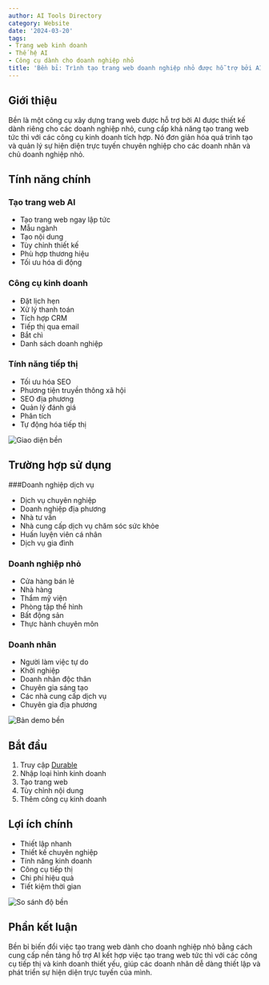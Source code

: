 ```yaml
---
author: AI Tools Directory
category: Website
date: '2024-03-20'
tags:
- Trang web kinh doanh
- Thế hệ AI
- Công cụ dành cho doanh nghiệp nhỏ
title: 'Bền bỉ: Trình tạo trang web doanh nghiệp nhỏ được hỗ trợ bởi AI'
---
```


## Giới thiệu

Bền là một công cụ xây dựng trang web được hỗ trợ bởi AI được thiết kế dành riêng cho các doanh nghiệp nhỏ, cung cấp khả năng tạo trang web tức thì với các công cụ kinh doanh tích hợp. Nó đơn giản hóa quá trình tạo và quản lý sự hiện diện trực tuyến chuyên nghiệp cho các doanh nhân và chủ doanh nghiệp nhỏ.

## Tính năng chính

### Tạo trang web AI
- Tạo trang web ngay lập tức
- Mẫu ngành
- Tạo nội dung
- Tùy chỉnh thiết kế
- Phù hợp thương hiệu
- Tối ưu hóa di động

### Công cụ kinh doanh
- Đặt lịch hẹn
- Xử lý thanh toán
- Tích hợp CRM
- Tiếp thị qua email
- Bắt chì
- Danh sách doanh nghiệp

### Tính năng tiếp thị
- Tối ưu hóa SEO
- Phương tiện truyền thông xã hội
- SEO địa phương
- Quản lý đánh giá
- Phân tích
- Tự động hóa tiếp thị

![Giao diện bền](/imgs/durable/interface.jpg)

## Trường hợp sử dụng

###Doanh nghiệp dịch vụ
- Dịch vụ chuyên nghiệp
- Doanh nghiệp địa phương
- Nhà tư vấn
- Nhà cung cấp dịch vụ chăm sóc sức khỏe
- Huấn luyện viên cá nhân
- Dịch vụ gia đình

### Doanh nghiệp nhỏ
- Cửa hàng bán lẻ
- Nhà hàng
- Thẩm mỹ viện
- Phòng tập thể hình
- Bất động sản
- Thực hành chuyên môn

### Doanh nhân
- Người làm việc tự do
- Khởi nghiệp
- Doanh nhân độc thân
- Chuyên gia sáng tạo
- Các nhà cung cấp dịch vụ
- Chuyên gia địa phương

![Bản demo bền](/imgs/durable/demo.jpg)

## Bắt đầu

1. Truy cập [Durable](https://durable.co)
2. Nhập loại hình kinh doanh
3. Tạo trang web
4. Tùy chỉnh nội dung
5. Thêm công cụ kinh doanh

## Lợi ích chính

- Thiết lập nhanh
- Thiết kế chuyên nghiệp
- Tính năng kinh doanh
- Công cụ tiếp thị
- Chi phí hiệu quả
- Tiết kiệm thời gian

![So sánh độ bền](/imgs/durable/comparison.jpg)

## Phần kết luận

Bền bỉ biến đổi việc tạo trang web dành cho doanh nghiệp nhỏ bằng cách cung cấp nền tảng hỗ trợ AI kết hợp việc tạo trang web tức thì với các công cụ tiếp thị và kinh doanh thiết yếu, giúp các doanh nhân dễ dàng thiết lập và phát triển sự hiện diện trực tuyến của mình.